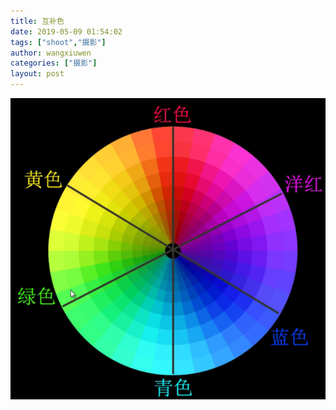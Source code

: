 ```yaml
---
title: 互补色
date: 2019-05-09 01:54:02
tags: ["shoot","摄影"]
author: wangxiuwen
categories: ["摄影"]
layout: post
---
```


![image.png](/images/e198ba8b1855e4d1f66d8b970c421a58.png)